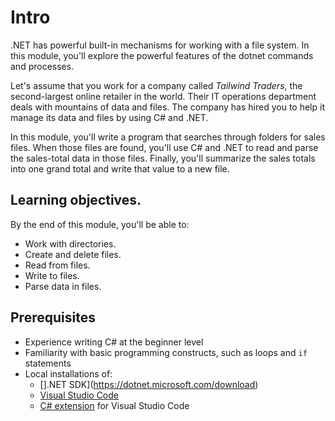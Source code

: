 # Intro
.NET has powerful built-in mechanisms for working with a file system. In this module, you'll explore the powerful features of the dotnet commands and processes.

Let's assume that you work for a company called *Tailwind Traders*, the second-largest online retailer in the world. Their IT operations department deals with mountains of data and files. The company has hired you to help it manage its data and files by using C# and .NET.

In this module, you'll write a program that searches through folders for sales files. When those files are found, you'll use C# and .NET to read and parse the sales-total data in those files. Finally, you'll summarize the sales totals into one grand total and write that value to a new file.

## Learning objectives.
By the end of this module, you'll be able to:
* Work with directories.
* Create and delete files.
* Read from files.
* Write to files.
* Parse data in files.

## Prerequisites
* Experience writing C# at the beginner level
* Familiarity with basic programming constructs, such as loops and `if` statements
* Local installations of:
    * [].NET SDK](https://dotnet.microsoft.com/download)
    * [Visual Studio Code](https://code.visualstudio.com/)
    * [C# extension](https://marketplace.visualstudio.com/items?itemName=ms-dotnettools.csharp) for Visual Studio Code